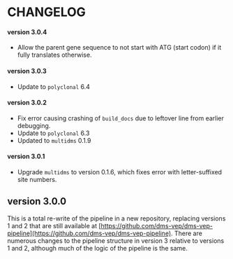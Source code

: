 # CHANGELOG

#### version 3.0.4
- Allow the parent gene sequence to not start with ATG (start codon) if it fully translates otherwise.

#### version 3.0.3
- Update to ``polyclonal`` 6.4

#### version 3.0.2
- Fix error causing crashing of `build_docs` due to leftover line from earlier debugging.
- Update to ``polyclonal`` 6.3
- Updated to ``multidms`` 0.1.9

#### version 3.0.1
- Upgrade ``multidms`` to version 0.1.6, which fixes error with letter-suffixed site numbers.

## version 3.0.0
This is a total re-write of the pipeline in a new repository, replacing versions 1 and 2 that are still available at [https://github.com/dms-vep/dms-vep-pipeline](https://github.com/dms-vep/dms-vep-pipeline).
There are numerous changes to the pipeline structure in version 3 relative to versions 1 and 2, although much of the logic of the pipeline is the same.
